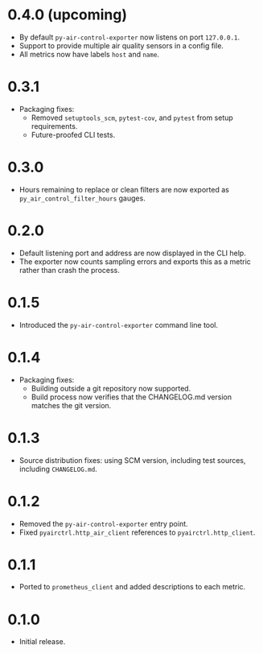 # 0.4.0 (upcoming)

- By default `py-air-control-exporter` now listens on port `127.0.0.1`.
- Support to provide multiple air quality sensors in a config file.
- All metrics now have labels `host` and `name`.

# 0.3.1

- Packaging fixes:
  - Removed `setuptools_scm`, `pytest-cov`, and `pytest` from setup
    requirements.
  - Future-proofed CLI tests.

# 0.3.0

- Hours remaining to replace or clean filters are now exported as
  `py_air_control_filter_hours` gauges.

# 0.2.0

- Default listening port and address are now displayed in the CLI help.
- The exporter now counts sampling errors and exports this as a metric rather
  than crash the process.

# 0.1.5

- Introduced the `py-air-control-exporter` command line tool.

# 0.1.4

- Packaging fixes:
  - Building outside a git repository now supported.
  - Build process now verifies that the CHANGELOG.md version matches the git
    version.

# 0.1.3

- Source distribution fixes: using SCM version, including test sources,
  including `CHANGELOG.md`.

# 0.1.2

- Removed the `py-air-control-exporter` entry point.
- Fixed `pyairctrl.http_air_client` references to `pyairctrl.http_client`.

# 0.1.1

- Ported to `prometheus_client` and added descriptions to each metric.

# 0.1.0

- Initial release.
